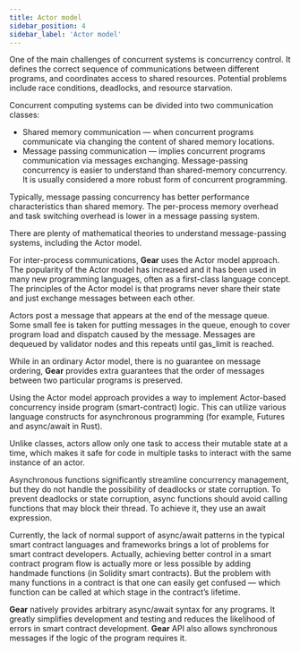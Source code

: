 ```yaml
---
title: Actor model
sidebar_position: 4
sidebar_label: 'Actor model'
---
```


One of the main challenges of concurrent systems is concurrency control. It defines the correct sequence of communications between different programs, and coordinates access to shared resources. Potential problems include race conditions, deadlocks, and resource starvation.

Concurrent computing systems can be divided into two communication classes:
- Shared memory communication — when concurrent programs communicate via changing the content of shared memory locations.
- Message passing communication — implies concurrent programs communication via messages exchanging. Message-passing concurrency is easier to understand than shared-memory concurrency. It is usually considered a more robust form of concurrent programming.

Typically, message passing concurrency has better performance characteristics than shared memory. The per-process memory overhead and task switching overhead is lower in a message passing system.

There are plenty of mathematical theories to understand message-passing systems, including the Actor model.

For inter-process communications, **Gear** uses the Actor model approach. The popularity of the Actor model has increased and it has been used in many new programming languages, often as a first-class language concept. The principles of the Actor model is that programs never share their state and just exchange messages between each other.

Actors post a message that appears at the end of the message queue. Some small fee is taken for putting messages in the queue, enough to cover program load and dispatch caused by the message. Messages are dequeued by validator nodes and this repeats until gas_limit is reached.

While in an ordinary Actor model, there is no guarantee on message ordering, **Gear** provides extra guarantees that the order of messages between two particular programs is preserved.

Using the Actor model approach provides a way to implement Actor-based concurrency inside program (smart-contract) logic. This can utilize various language constructs for asynchronous programming (for example, Futures and async/await in Rust).

Unlike classes, actors allow only one task to access their mutable state at a time, which makes it safe for code in multiple tasks to interact with the same instance of an actor.

Asynchronous functions significantly streamline concurrency management, but they do not handle the possibility of deadlocks or state corruption. To prevent deadlocks or state corruption, async functions should avoid calling functions that may block their thread. To achieve it, they use an await expression.

Currently, the lack of normal support of async/await patterns in the typical smart contract languages and frameworks brings a lot of problems for smart contract developers. Actually, achieving better control in a smart contract program flow is actually more or less possible by adding handmade functions (in Solidity smart contracts). But the problem with many functions in a contract is that one can easily get confused — which function can be called at which stage in the contract’s lifetime.

**Gear** natively provides arbitrary async/await syntax for any programs. It greatly simplifies development and testing and reduces the likelihood of errors in smart contract development. **Gear** API also allows synchronous messages if the logic of the program requires it.
